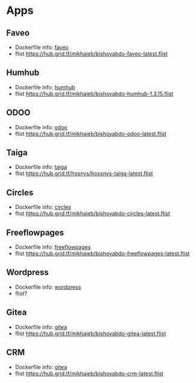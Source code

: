 # Apps

## Faveo
- Dockerfile info: [faveo](./faveo/README.md)
- flist https://hub.grid.tf/mikhaieb/bishoyabdo-faveo-latest.flist

## Humhub
- Dockerfile info: [humhub](./humhub/README.md)
- flist https://hub.grid.tf/mikhaieb/bishoyabdo-humhub-1.3.15.flist


## ODOO
- Dockerfile info: [odoo](./odoo/README.md)
- flist https://hub.grid.tf/mikhaieb/bishoyabdo-odoo-latest.flist

## Taiga
- Dockerfile info: [taiga](./taiga/README.md)
- flist https://hub.grid.tf/hosnys/hossnys-taiga-latest.flist

## Circles
- Dockerfile info: [circles](./circles/README.md)
- flist https://hub.grid.tf/mikhaieb/bishoyabdo-circles-latest.flist

## Freeflowpages
- Dockerfile info: [freeflowpages](./freeflowpages/README.md)
- flist https://hub.grid.tf/mikhaieb/bishoyabdo-freeflowpages-latest.flist

## Wordpress
- Dockerfile info: [wordpress](./wordpress/README.md)
- flist?
## Gitea
- Dockerfile info: [gitea](./gitea/README.md)
- flist https://hub.grid.tf/mikhaieb/bishoyabdo-gitea-latest.flist

## CRM
- Dockerfile info: [gitea](./crm/README.md)
- flist https://hub.grid.tf/mikhaieb/bishoyabdo-crm-latest.flist
